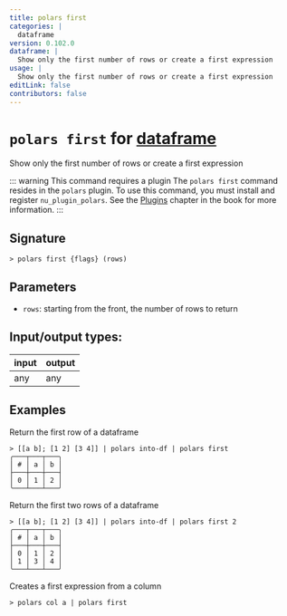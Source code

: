 ```yaml
---
title: polars first
categories: |
  dataframe
version: 0.102.0
dataframe: |
  Show only the first number of rows or create a first expression
usage: |
  Show only the first number of rows or create a first expression
editLink: false
contributors: false
---
```

<!-- This file is automatically generated. Please edit the command in https://github.com/nushell/nushell instead. -->

# `polars first` for [dataframe](/commands/categories/dataframe.md)

<div class='command-title'>Show only the first number of rows or create a first expression</div>

::: warning This command requires a plugin
The `polars first` command resides in the `polars` plugin.
To use this command, you must install and register `nu_plugin_polars`.
See the [Plugins](/book/plugins.html) chapter in the book for more information.
:::


## Signature

```> polars first {flags} (rows)```

## Parameters

 -  `rows`: starting from the front, the number of rows to return


## Input/output types:

| input | output |
| ----- | ------ |
| any   | any    |

## Examples

Return the first row of a dataframe
```nu
> [[a b]; [1 2] [3 4]] | polars into-df | polars first
╭───┬───┬───╮
│ # │ a │ b │
├───┼───┼───┤
│ 0 │ 1 │ 2 │
╰───┴───┴───╯

```

Return the first two rows of a dataframe
```nu
> [[a b]; [1 2] [3 4]] | polars into-df | polars first 2
╭───┬───┬───╮
│ # │ a │ b │
├───┼───┼───┤
│ 0 │ 1 │ 2 │
│ 1 │ 3 │ 4 │
╰───┴───┴───╯

```

Creates a first expression from a column
```nu
> polars col a | polars first

```
